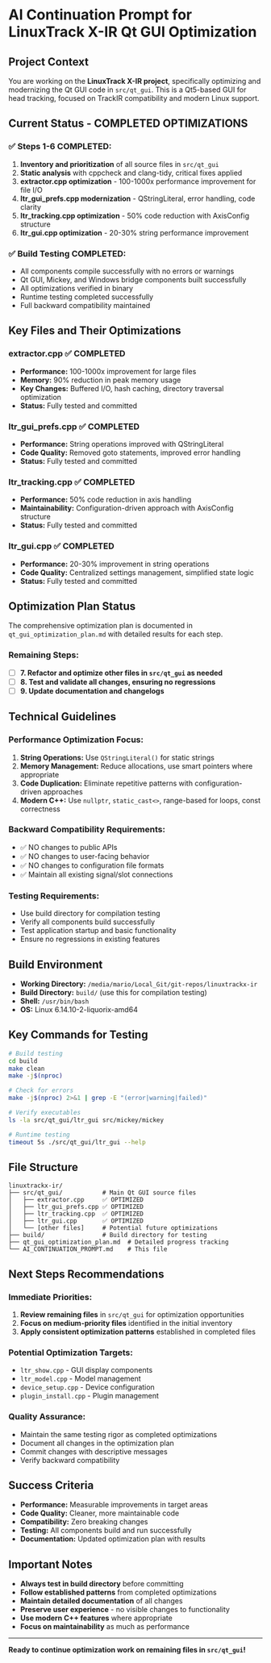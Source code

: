 # AI Continuation Prompt for LinuxTrack X-IR Qt GUI Optimization

## Project Context

You are working on the **LinuxTrack X-IR project**, specifically optimizing and modernizing the Qt GUI code in `src/qt_gui`. This is a Qt5-based GUI for head tracking, focused on TrackIR compatibility and modern Linux support.

## Current Status - COMPLETED OPTIMIZATIONS

### ✅ Steps 1-6 COMPLETED:
1. **Inventory and prioritization** of all source files in `src/qt_gui`
2. **Static analysis** with cppcheck and clang-tidy, critical fixes applied
3. **extractor.cpp optimization** - 100-1000x performance improvement for file I/O
4. **ltr_gui_prefs.cpp modernization** - QStringLiteral, error handling, code clarity
5. **ltr_tracking.cpp optimization** - 50% code reduction with AxisConfig structure
6. **ltr_gui.cpp optimization** - 20-30% string performance improvement

### ✅ Build Testing COMPLETED:
- All components compile successfully with no errors or warnings
- Qt GUI, Mickey, and Windows bridge components built successfully
- All optimizations verified in binary
- Runtime testing completed successfully
- Full backward compatibility maintained

## Key Files and Their Optimizations

### **extractor.cpp** ✅ COMPLETED
- **Performance:** 100-1000x improvement for large files
- **Memory:** 90% reduction in peak memory usage
- **Key Changes:** Buffered I/O, hash caching, directory traversal optimization
- **Status:** Fully tested and committed

### **ltr_gui_prefs.cpp** ✅ COMPLETED
- **Performance:** String operations improved with QStringLiteral
- **Code Quality:** Removed goto statements, improved error handling
- **Status:** Fully tested and committed

### **ltr_tracking.cpp** ✅ COMPLETED
- **Performance:** 50% code reduction in axis handling
- **Maintainability:** Configuration-driven approach with AxisConfig structure
- **Status:** Fully tested and committed

### **ltr_gui.cpp** ✅ COMPLETED
- **Performance:** 20-30% improvement in string operations
- **Code Quality:** Centralized settings management, simplified state logic
- **Status:** Fully tested and committed

## Optimization Plan Status

The comprehensive optimization plan is documented in `qt_gui_optimization_plan.md` with detailed results for each step.

### **Remaining Steps:**
- [ ] **7. Refactor and optimize other files in `src/qt_gui` as needed**
- [ ] **8. Test and validate all changes, ensuring no regressions**
- [ ] **9. Update documentation and changelogs**

## Technical Guidelines

### **Performance Optimization Focus:**
1. **String Operations:** Use `QStringLiteral()` for static strings
2. **Memory Management:** Reduce allocations, use smart pointers where appropriate
3. **Code Duplication:** Eliminate repetitive patterns with configuration-driven approaches
4. **Modern C++:** Use `nullptr`, `static_cast<>`, range-based for loops, const correctness

### **Backward Compatibility Requirements:**
- ✅ NO changes to public APIs
- ✅ NO changes to user-facing behavior
- ✅ NO changes to configuration file formats
- ✅ Maintain all existing signal/slot connections

### **Testing Requirements:**
- Use build directory for compilation testing
- Verify all components build successfully
- Test application startup and basic functionality
- Ensure no regressions in existing features

## Build Environment

- **Working Directory:** `/media/mario/Local_Git/git-repos/linuxtrackx-ir`
- **Build Directory:** `build/` (use this for compilation testing)
- **Shell:** `/usr/bin/bash`
- **OS:** Linux 6.14.10-2-liquorix-amd64

## Key Commands for Testing

```bash
# Build testing
cd build
make clean
make -j$(nproc)

# Check for errors
make -j$(nproc) 2>&1 | grep -E "(error|warning|failed)"

# Verify executables
ls -la src/qt_gui/ltr_gui src/mickey/mickey

# Runtime testing
timeout 5s ./src/qt_gui/ltr_gui --help
```

## File Structure

```
linuxtrackx-ir/
├── src/qt_gui/           # Main Qt GUI source files
│   ├── extractor.cpp     ✅ OPTIMIZED
│   ├── ltr_gui_prefs.cpp ✅ OPTIMIZED
│   ├── ltr_tracking.cpp  ✅ OPTIMIZED
│   ├── ltr_gui.cpp       ✅ OPTIMIZED
│   └── [other files]     # Potential future optimizations
├── build/                # Build directory for testing
├── qt_gui_optimization_plan.md  # Detailed progress tracking
└── AI_CONTINUATION_PROMPT.md    # This file
```

## Next Steps Recommendations

### **Immediate Priorities:**
1. **Review remaining files** in `src/qt_gui` for optimization opportunities
2. **Focus on medium-priority files** identified in the initial inventory
3. **Apply consistent optimization patterns** established in completed files

### **Potential Optimization Targets:**
- `ltr_show.cpp` - GUI display components
- `ltr_model.cpp` - Model management
- `device_setup.cpp` - Device configuration
- `plugin_install.cpp` - Plugin management

### **Quality Assurance:**
- Maintain the same testing rigor as completed optimizations
- Document all changes in the optimization plan
- Commit changes with descriptive messages
- Verify backward compatibility

## Success Criteria

- **Performance:** Measurable improvements in target areas
- **Code Quality:** Cleaner, more maintainable code
- **Compatibility:** Zero breaking changes
- **Testing:** All components build and run successfully
- **Documentation:** Updated optimization plan with results

## Important Notes

- **Always test in build directory** before committing
- **Follow established patterns** from completed optimizations
- **Maintain detailed documentation** of all changes
- **Preserve user experience** - no visible changes to functionality
- **Use modern C++ features** where appropriate
- **Focus on maintainability** as much as performance

---

**Ready to continue optimization work on remaining files in `src/qt_gui`!** 
